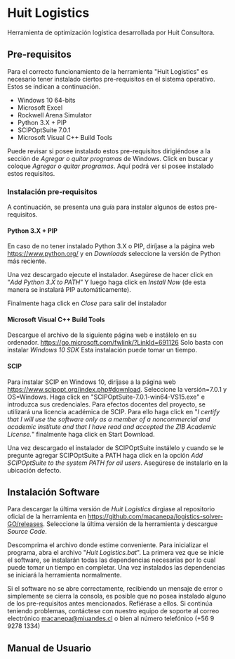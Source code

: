 # Huit Logistics

Herramienta de optimización logística desarrollada por Huit Consultora.

## Pre-requisitos
Para el correcto funcionamiento de la herramienta "Huit Logistics" es necesario
tener instalado ciertos pre-requisitos en el sistema operativo. Estos se indican
a continuación.

* Windows 10 64-bits
* Microsoft Excel
* Rockwell Arena Simulator
* Python 3.X + PIP
* SCIPOptSuite 7.0.1
* Microsoft Visual C++ Build Tools

Puede revisar si posee instalado estos pre-requisitos dirigiéndose a la sección de 
*Agregar o quitar programas* de Windows. Click en buscar y coloque *Agregar o quitar programas*.
Aquí podrá ver si posee instalado estos requisitos. 

### Instalación pre-requisitos
A continuación, se presenta una guía para instalar algunos de estos pre-requisitos.


#### Python 3.X + PIP
En caso de no tener instalado Python 3.X o PIP, diríjase a la página web 
<https://www.python.org/> y en *Downloads* seleccione la versión de Python más reciente.

Una vez descargado ejecute el instalador. Asegúrese de hacer click en “*Add Python 3.X to PATH*” Y
luego haga click en *Install Now* (de esta manera se instalará PIP automáticamente).

Finalmente haga click en *Close* para salir del instalador


#### Microsoft Visual C++ Build Tools
Descargue el archivo de la siguiente página web e instálelo en su ordenador.
<https://go.microsoft.com/fwlink/?LinkId=691126>
Solo basta con instalar *Windows 10 SDK* Esta instalación puede tomar un tiempo.


#### SCIP
Para instalar SCIP en Windows 10, diríjase a la página web
<https://www.scipopt.org/index.php#download>. Seleccione la versión=7.0.1 y OS=Windows.
Haga click en "SCIPOptSuite-7.0.1-win64-VS15.exe" e introduzca sus credenciales.
Para efectos docentes del proyecto, se utilizará una licencia académica de SCIP. Para ello
haga click en "*I certify that I will use the software only as a 
member of a noncommercial and academic institute and that I have read and accepted the ZIB Academic
 License.*" finalmente haga click en Start Download.

Una vez descargado el instalador de SCIPOptSuite instálelo y cuando se le pregunte agregar SCIPOptSuite a PATH
haga click en la opción *Add SCIPOptSuite to the system PATH for all users*. Asegúrese
de instalarlo en la ubicación defecto.


## Instalación Software
Para descargar la última versión de *Huit Logistics* dirgiase al repositorio oficial
de la herramienta en <https://github.com/macanepa/logistics-solver-GO/releases>. Seleccione
la última versión de la herramienta y descargue *Source Code*.

Descomprima el archivo donde estime conveniente. Para inicializar el programa, abra el 
archivo "*Huit Logistics.bat*". La primera vez que se inicie el software, se instalarán 
todas las dependencias necesarias por lo cual puede tomar un tiempo en completar. Una vez
instalados las dependencias se iniciará la herramienta normalmente.

Si el software no se abre correctamente, recibiendo un mensaje de error o simplemente
se cierra la consola, es posible que no posea instalado alguno de los pre-requisitos
antes mencionados. Refiérase a ellos. Si continúa teniendo problemas, contáctese con
nuestro equipo de soporte al correo electrónico
[macanepa@miuandes.cl](macanepa@miuandes.cl) o bien al número telefónico (+56 9 9278 1334)

## Manual de Usuario
